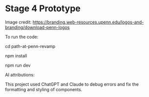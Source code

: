 # Stage 4 Prototype

Image credit: https://branding.web-resources.upenn.edu/logos-and-branding/download-penn-logos

To run the code: 

cd path-at-penn-revamp 

npm install 

npm run dev 

AI attributions: 

This project used ChatGPT and Claude to debug errors and fix the formatting and styling of components. 
